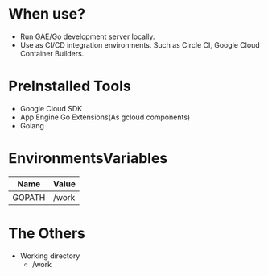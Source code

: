 # When use?
* Run GAE/Go development server locally.
* Use as CI/CD integration environments. Such as Circle CI, Google Cloud Container Builders.


# PreInstalled Tools
* Google Cloud SDK
* App Engine Go Extensions(As gcloud components)
* Golang


# EnvironmentsVariables
| Name   | Value |
| ---    | ---   |
| GOPATH | /work |


# The Others
* Working directory
  - /work
